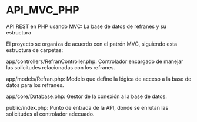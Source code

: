 # API_MVC_PHP
API REST en PHP usando MVC: La base de datos de refranes y su estructura


El proyecto se organiza de acuerdo con el patrón MVC, siguiendo esta estructura de carpetas:

app/controllers/RefranController.php: Controlador encargado de manejar las solicitudes relacionadas con los refranes.

app/models/Refran.php: Modelo que define la lógica de acceso a la base de datos para los refranes.

app/core/Database.php: Gestor de la conexión a la base de datos.

public/index.php: Punto de entrada de la API, donde se enrutan las solicitudes al controlador adecuado.

